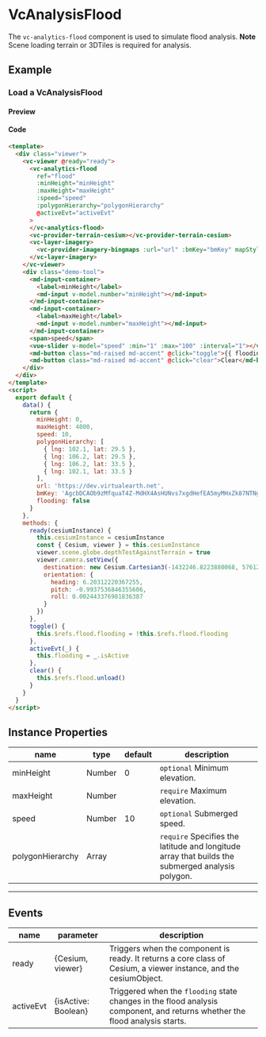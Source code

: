 # VcAnalysisFlood

The `vc-analytics-flood` component is used to simulate flood analysis. **Note** Scene loading terrain or 3DTiles is required for analysis.

## Example

### Load a VcAnalysisFlood

#### Preview

<doc-preview>
  <template>
    <div class="viewer">
      <vc-viewer @ready="ready">
        <vc-analytics-flood
          ref="flood"
          :minHeight="minHeight"
          :maxHeight="maxHeight"
          :speed="speed"
          :polygonHierarchy="polygonHierarchy"
          @activeEvt="activeEvt"
        >
        </vc-analytics-flood>
        <vc-provider-terrain-cesium></vc-provider-terrain-cesium>
        <vc-layer-imagery>
          <vc-provider-imagery-bingmaps :url="url" :bmKey="bmKey" mapStyle="Aerial"></vc-provider-imagery-bingmaps>
        </vc-layer-imagery>
      </vc-viewer>
      <div class="demo-tool">
        <md-input-container>
          <label>minHeight</label>
          <md-input v-model.number="minHeight"></md-input>
        </md-input-container>
        <md-input-container>
          <label>maxHeight</label>
          <md-input v-model.number="maxHeight"></md-input>
        </md-input-container>
        <span>speed</span>
        <vue-slider v-model="speed" :min="1" :max="100" :interval="1"></vue-slider>
        <md-button class="md-raised md-accent" @click="toggle">{{ flooding ? 'Stop' : 'Start' }}</md-button>
        <md-button class="md-raised md-accent" @click="clear">Clear</md-button>
      </div>
    </div>
  </template>
  <script>
    export default {
      data() {
        return {
          minHeight: 0,
          maxHeight: 4000,
          speed: 10,
          polygonHierarchy: [
            { lng: 102.1, lat: 29.5 },
            { lng: 106.2, lat: 29.5 },
            { lng: 106.2, lat: 33.5 },
            { lng: 102.1, lat: 33.5 }
          ],
          url: 'https://dev.virtualearth.net',
          bmKey: 'AgcbDCAOb9zMfquaT4Z-MdHX4AsHUNvs7xgdHefEA5myMHxZk87NTNgdLbG90IE-', // 可到(https://www.bingmapsportal.com/)申请Key。
          flooding: false
        }
      },
      methods: {
        ready(cesiumInstance) {
          this.cesiumInstance = cesiumInstance
          const { Cesium, viewer } = this.cesiumInstance
          viewer.scene.globe.depthTestAgainstTerrain = true
          viewer.camera.setView({
            destination: new Cesium.Cartesian3(-1432246.8223880068, 5761224.588247942, 3297281.1889481535),
            orientation: {
              heading: 6.20312220367255,
              pitch: -0.9937536846355606,
              roll: 0.002443376981836387
            }
          })
        },
        toggle() {
          this.$refs.flood.flooding = !this.$refs.flood.flooding
        },
        activeEvt(_) {
          this.flooding = _.isActive
        },
        clear() {
          this.$refs.flood.clear()
        }
      }
    }
  </script>
</doc-preview>

#### Code

```html
<template>
  <div class="viewer">
    <vc-viewer @ready="ready">
      <vc-analytics-flood
        ref="flood"
        :minHeight="minHeight"
        :maxHeight="maxHeight"
        :speed="speed"
        :polygonHierarchy="polygonHierarchy"
        @activeEvt="activeEvt"
      >
      </vc-analytics-flood>
      <vc-provider-terrain-cesium></vc-provider-terrain-cesium>
      <vc-layer-imagery>
        <vc-provider-imagery-bingmaps :url="url" :bmKey="bmKey" mapStyle="Aerial"></vc-provider-imagery-bingmaps>
      </vc-layer-imagery>
    </vc-viewer>
    <div class="demo-tool">
      <md-input-container>
        <label>minHeight</label>
        <md-input v-model.number="minHeight"></md-input>
      </md-input-container>
      <md-input-container>
        <label>maxHeight</label>
        <md-input v-model.number="maxHeight"></md-input>
      </md-input-container>
      <span>speed</span>
      <vue-slider v-model="speed" :min="1" :max="100" :interval="1"></vue-slider>
      <md-button class="md-raised md-accent" @click="toggle">{{ flooding ? 'Stop' : 'Start' }}</md-button>
      <md-button class="md-raised md-accent" @click="clear">Clear</md-button>
    </div>
  </div>
</template>
<script>
  export default {
    data() {
      return {
        minHeight: 0,
        maxHeight: 4000,
        speed: 10,
        polygonHierarchy: [
          { lng: 102.1, lat: 29.5 },
          { lng: 106.2, lat: 29.5 },
          { lng: 106.2, lat: 33.5 },
          { lng: 102.1, lat: 33.5 }
        ],
        url: 'https://dev.virtualearth.net',
        bmKey: 'AgcbDCAOb9zMfquaT4Z-MdHX4AsHUNvs7xgdHefEA5myMHxZk87NTNgdLbG90IE-', // 可到(https://www.bingmapsportal.com/)申请Key。
        flooding: false
      }
    },
    methods: {
      ready(cesiumInstance) {
        this.cesiumInstance = cesiumInstance
        const { Cesium, viewer } = this.cesiumInstance
        viewer.scene.globe.depthTestAgainstTerrain = true
        viewer.camera.setView({
          destination: new Cesium.Cartesian3(-1432246.8223880068, 5761224.588247942, 3297281.1889481535),
          orientation: {
            heading: 6.20312220367255,
            pitch: -0.9937536846355606,
            roll: 0.002443376981836387
          }
        })
      },
      toggle() {
        this.$refs.flood.flooding = !this.$refs.flood.flooding
      },
      activeEvt(_) {
        this.flooding = _.isActive
      },
      clear() {
        this.$refs.flood.unload()
      }
    }
  }
</script>
```

## Instance Properties

| name             | type   | default | description                                                                                      |
| ---------------- | ------ | ------- | ------------------------------------------------------------------------------------------------ |
| minHeight        | Number | 0       | `optional` Minimum elevation.                                                                    |
| maxHeight        | Number |         | `require` Maximum elevation.                                                                     |
| speed            | Number | 10      | `optional` Submerged speed.                                                                      |
| polygonHierarchy | Array  |         | `require` Specifies the latitude and longitude array that builds the submerged analysis polygon. |

---

## Events

| name      | parameter           | description                                                                                                                 |
| --------- | ------------------- | --------------------------------------------------------------------------------------------------------------------------- |
| ready     | {Cesium, viewer}    | Triggers when the component is ready. It returns a core class of Cesium, a viewer instance, and the cesiumObject.           |
| activeEvt | {isActive: Boolean} | Triggered when the `flooding` state changes in the flood analysis component, and returns whether the flood analysis starts. |
